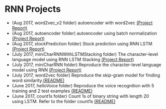 # RNN Projects
- (Aug 2017, word2vec_v2 folder) autoencoder with word2vec <a href="word2vec_v2/ProjectReport.pdf" target="_self"> (Project Report) </a>
- (Aug 2017, autoencoder folder) autoencoder using batch normalization <a href="autoencoder/ProjectReport.pdf" target="_self"> (Project Report) </a>
- (Aug 2017, stockPrediction folder) Stock prediction using RNN LSTM <a href="stockPrediction/ProjectReport.pdf" target="_self"> (Project Report) </a>
- (July 2017, miniCharRNNWithLSTMStacking folder) The character-level language model using RNN LSTM Stacking <a href="miniCharRNNWithLSTMStacking/ProjectReport.pdf" target="_self"> (Project Report) </a>
- (July 2017, miniCharRNN folder) Reproduce the character-level language model using RNN <a href="miniCharRNN/ProjectReport.pdf" target="_self"> (Project Report) </a>
- (July 2017, word2vec folder)
  Reproduce the skip-gram model for finding word similarity.<a href="word2vec/Readme.txt" target="_self">(README)</a>
- (June 2017, helloVoice folder) 
  Reproduce the voice recognition with 5 training and 2 test examples <a href="helloVoice/Readme.txt" target="_self">(README)</a>
- (June 2017, count1s folder) 
  Count 1s of binary string with length 20 using LSTM. Refer to the folder count1s <a href="count1s/Readme.pdf" target="_self">(README)</a>
  
